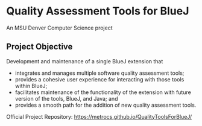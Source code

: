 # Quality Assessment Tools for BlueJ

An MSU Denver Computer Science project

## Project Objective
Development and maintenance of a single BlueJ extension that
- integrates and manages multiple software quality assessment tools;
- provides a cohesive user experience for interacting with those tools within BlueJ;
- facilitates maintenance of the functionality of the extension with future version of the tools, BlueJ, and Java; and
- provides a smooth path for the addition of new quality assessment tools.


Official Project Repository: https://metrocs.github.io/QualityToolsForBlueJ/
